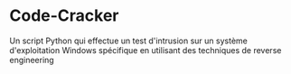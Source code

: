 # Code-Cracker
Un script Python qui effectue un test d'intrusion sur un système d'exploitation Windows spécifique en utilisant des techniques de reverse engineering
